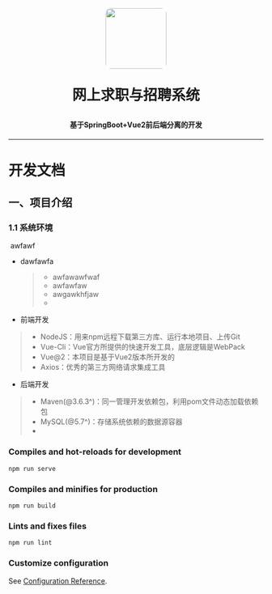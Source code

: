 <p style="text-align: center">
    <img alt="" style="width: 120px;border-radius: 10px" src="https://web-online-career.oss-cn-hangzhou.aliyuncs.com/resource/icon.png" />
</p>
<h1 style="margin: 30px 0 30px; font-weight: bold; text-align: center">网上求职与招聘系统</h1>
<h4 style="text-align: center">基于SpringBoot+Vue2前后端分离的开发</h4>

---
# 开发文档

## 一、项目介绍

### 1.1 系统环境

​		awfawf

- dawfawfa

  >- awfawawfwaf
  >- awfawfaw
  >- awgawkhfjaw
  >- 

-	前端开发

 >-	NodeJS：用来npm远程下载第三方库、运行本地项目、上传Git
 >-	Vue-Cli：Vue官方所提供的快速开发工具，底层逻辑是WebPack
 >-	Vue@2：本项目是基于Vue2版本所开发的
 >-	Axios：优秀的第三方网络请求集成工具
-	后端开发
>   - Maven(@3.6.3^)：同一管理开发依赖包，利用pom文件动态加载依赖包
>   - MySQL(@5.7^)：存储系统依赖的数据源容器
>   - 

### Compiles and hot-reloads for development
```
npm run serve
```

### Compiles and minifies for production
```
npm run build
```

### Lints and fixes files
```
npm run lint
```

### Customize configuration
See [Configuration Reference](https://cli.vuejs.org/config/).
